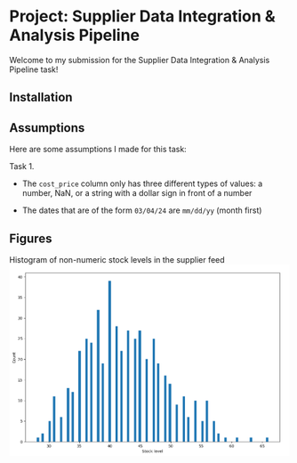 # Project: Supplier Data Integration & Analysis Pipeline

Welcome to my submission for the Supplier Data Integration & Analysis Pipeline task!

## Installation

## Assumptions

Here are some assumptions I made for this task:

Task 1.

- The `cost_price` column only has three different types of values: a number, NaN, or a string with a dollar sign in front of a number

- The dates that are of the form `03/04/24` are `mm/dd/yy` (month first)

## Figures

Histogram of non-numeric stock levels in the supplier feed
![Histogram of non-numeric stock levels in the supplier feed](figures/nonnumeric_stock_levels_histogram.png)
